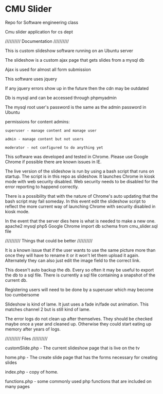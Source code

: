 # CMU Slider

Repo for Software engineering class

Cmu slider application for cs dept

////////// Documentation //////////


This is custom slideshow software running on an Ubuntu server

The slideshow is a custom ajax page that gets slides from a mysql db

Ajax is used for almost all form submission

This software uses jquery

If any jquery errors show up in the future then the cdn may be outdated

Db is mysql and can be accessed through phpmyadmin

The mysql root user's password is the same as the admin password in Ubuntu

permissions for content admins:
	
	superuser - manage content and manage user

	admin - manage content but not users

	moderator - not configured to do anything yet

This software was developed and tested in Chrome. Please use Google Chrome if possible there are known issues in IE.

The live version of the slideshow is run by using a bash script that runs on startup. The script is in this repo
as slideshow. It launches Chrome in kiosk mode with web security disabled. Web security needs to be disabled for the
error reporting to happend correctly.

There is a possibility that with the nature of Chrome's auto updating that the bash script may fail
someday. In this event edit the slideshow script to reflect the more current way of launching Chrome
with security disabled in kiosk mode.

In the event that the server dies here is what is needed to make a new one.
	apache2
	mysql
	php5
	Google Chrome
	import db schema from cmu_slider.sql file


////////// Things that could be better //////////

It is a known issue that if the user wants to use the same picture more than once they will
have to rename it or it won't let them upload it again. Alternately they can also just edit
the image field to the correct link.

This doesn't auto backup the db. Every so often it may be useful to export the db to a sql file.
There is currently a sql file containing a snapshot of the current db.

Registering users will need to be done by a superuser which may become too cumbersome

Slideshow is kind of lame. It just uses a fade in/fade out animation. This matches channel 2 but is
still kind of lame.

The error logs do not clean up after themselves. They should be checked maybe once a year and cleaned
up. Otherwise they could start eating up memory after years of logs.

////////// Files //////////

customSlide.php - The current slideshow page that is live on the tv

home.php - The create slide page that has the forms necessary for creating slides

index.php - copy of home.

functions.php -  some commonly used php functions that are included on many pages

